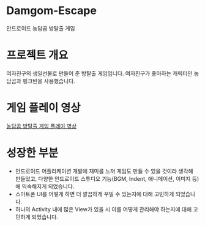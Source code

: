 # Damgom-Escape
안드로이드 농담곰 방탈출 게임

# 프로젝트 개요

여자친구의 생일선물로 만들어 준 방탈출 게임입니다. 여자친구가 좋아하는 캐릭터인 농담곰과 핑크빈을 사용했습니다.



# 게임 플레이 영상

[농담곰 방탈출 게임 플레이 영상](https://youtu.be/BA0TccC7hLQ)

# 성장한 부분

- 안드로이드 어플리케이션 개발에 재미를 느껴 게임도 만들 수 있을 것이라 생각해 만들었고, 다양한 안드로이드 스튜디오 기능(BGM, Indent, 애니메이션, 이미지 등)에 익숙해지게 되었습니다.
- 스마트폰 UI를 어떻게 하면 더 깔끔하게 꾸밀 수 있는지에 대해 고민하게 되었습니다.
- 하나의 Activity 내에 많은 View가 있을 시 이를 어떻게 관리해야 하는지에 대해 고민하게 되었습니다.
